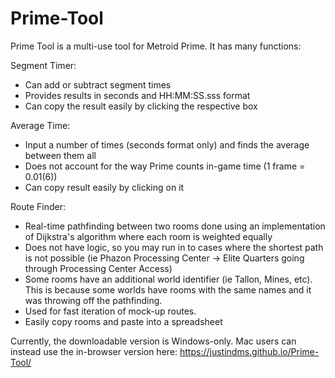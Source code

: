 # Prime-Tool

Prime Tool is a multi-use tool for Metroid Prime. It has many functions:

Segment Timer:

- Can add or subtract segment times
- Provides results in seconds and HH:MM:SS.sss format
- Can copy the result easily by clicking the respective box

Average Time:

- Input a number of times (seconds format only) and finds the average between them all
- Does not account for the way Prime counts in-game time (1 frame = 0.01(6))
- Can copy result easily by clicking on it

Route Finder:

- Real-time pathfinding between two rooms done using an implementation of Dijkstra's algorithm where each room is weighted equally
- Does not have logic, so you may run in to cases where the shortest path is not possible (ie Phazon Processing Center -> Elite Quarters going through Processing Center Access)
- Some rooms have an additional world identifier (ie Tallon, Mines, etc). This is because some worlds have rooms with the same names and it was throwing off the pathfinding.
- Used for fast iteration of mock-up routes.
- Easily copy rooms and paste into a spreadsheet

Currently, the downloadable version is Windows-only. Mac users can instead use the in-browser version here: https://justindms.github.io/Prime-Tool/
